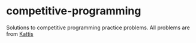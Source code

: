 # competitive-programming
Solutions to competitive programming practice problems. All problems are from [Kattis](https://open.kattis.com/)

